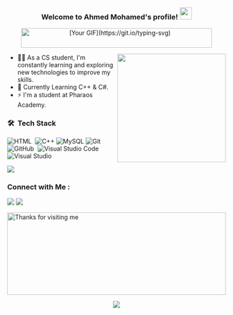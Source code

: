 <h3 align="center">
  Welcome to Ahmed Mohamed's profile!
  <img src="https://media.giphy.com/media/hvRJCLFzcasrR4ia7z/giphy.gif" width="28">
</h3>

<p align="center">
  <a href="https://github.com/DenverCoder1/readme-typing-svg">
    <img src="https://readme-typing-svg.herokuapp.com?font=Autour+One&duration=4500&pause=1000&color=F70000&width=435&lines=I'm+a+Computer+Science+Student+" alt="[Your GIF](https://git.io/typing-svg)" width="440" height="45">
  </a>
</p>

<img width="250" align="right" src="https://c.tenor.com/_DOBjnGspYAAAAAM/code-coding.gif">


- 👨‍💻 As a CS student, I'm constantly learning and exploring new technologies to improve my skills.
- 🏢 Currently Learning C++ & C#.
- ⚡ I'm a student at Pharaos Academy.


### 🛠 &nbsp;Tech Stack


![HTML](https://img.shields.io/badge/-HTML-05122A?style=flat&logo=HTML5)&nbsp;
![C++](https://img.shields.io/badge/C++-05122A.svg?style=flat&logo=c%2B%2B)
![MySQL](https://img.shields.io/badge/-MySQL-05122A?style=flat-square&logo=mysql)
![Git](https://img.shields.io/badge/-Git-05122A?style=flat&logo=git)&nbsp;
![GitHub](https://img.shields.io/badge/-GitHub-05122A?style=flat&logo=github)&nbsp;
![Visual Studio Code](https://img.shields.io/badge/-Visual%20Studio%20Code-05122A?style=flat&logo=visual-studio-code&logoColor=007ACC)&nbsp;
![Visual Studio](https://img.shields.io/badge/-Visual%20Studio%20-05122A?style=flat&logo=visual-studio&logoColor=B95CF4)&nbsp;

<img src = https://www.codewars.com/users/AhmedMohamed-1/badges/large/>

### Connect with Me :

<a href="https://www.linkedin.com/in/ahmed-mohamed-0a6086285/" target="_blank"><img src="https://img.shields.io/badge/-Ahmed%20Mohamed-0077B5?style=for-the-badge&logo=linkedin&logoColor=white"/></a>
<a href="mailto:Ahmedmohamed.a5562@gmail.com" target="_blank"><img src="https://img.shields.io/badge/-Ahmed%20Mohamed-0077B5?style=for-the-badge&logo=gmail&logoColor=white"/></a>


<img height="190" alt="Thanks for visiting me" width="100%" src="https://raw.githubusercontent.com/BrunnerLivio/brunnerlivio/master/images/marquee.svg" />
<p align="center">
  <img src="https://capsule-render.vercel.app/api?type=waving&color=gradient&height=60&section=footer&width=100"/>
</p>

